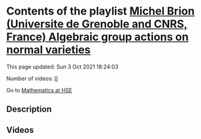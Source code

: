 # Contents of the playlist [Michel Brion (Universite de Grenoble and CNRS, France)  Algebraic group actions on normal varieties](https://www.youtube.com/playlist?list=PLq3E5oubNNoAMQ2W9wEWNc6OHs-3ehpIm)

This page updated: Sun 3 Oct 2021 18:24:03

Number of videos: [0](#videos)

Go to [Mathematics at HSE](../README.md)

## Description



## Videos

